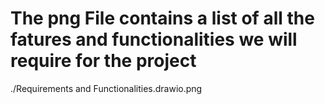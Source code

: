 # The png File contains a list of all the fatures and functionalities we will require for the project

./Requirements and Functionalities.drawio.png